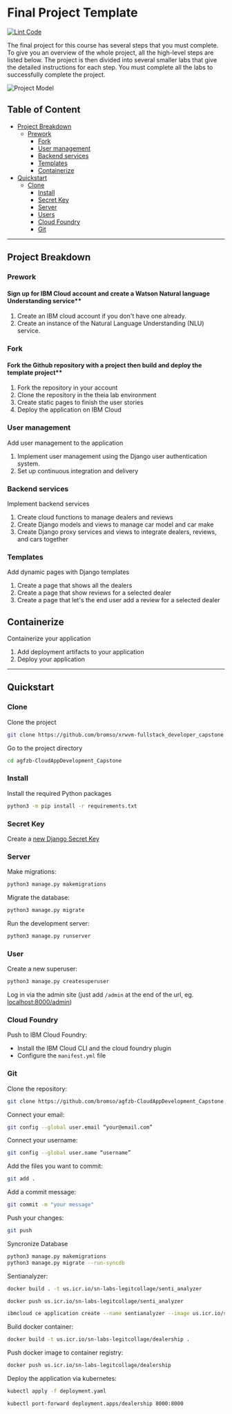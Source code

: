 # Final Project Template

[![Lint Code](https://github.com/bromso/agfzb-CloudAppDevelopment_Capstone/actions/workflows/linter.yml/badge.svg)](https://github.com/bromso/agfzb-CloudAppDevelopment_Capstone/actions/workflows/linter.yml)

The final project for this course has several steps that you must complete.
To give you an overview of the whole project, all the high-level steps are listed below.
The project is then divided into several smaller labs that give the detailed instructions for each step.
You must complete all the labs to successfully complete the project.

![Project Model](capstone-project-model.png)

## Table of Content

- [Project Breakdown](#project-breakdown)
  - [Prework](#prework)
    - [Fork](#fork)
    - [User management](#user-management)
    - [Backend services](#backend-services)
    - [Templates](#templates)
    - [Containerize](#containerize)
- [Quickstart](#quickstart)
  - [Clone](#clone)
    - [Install](#install)
    - [Secret Key](#secret-key)
    - [Server](#server)
    - [Users](#users)
    - [Cloud Foundry](#cloud-foundry)
    - [Git](#git)

---

## Project Breakdown

### Prework

#### Sign up for IBM Cloud account and create a Watson Natural language Understanding service**

1. Create an IBM cloud account if you don't have one already.
2. Create an instance of the Natural Language Understanding (NLU) service.

### Fork

#### Fork the Github repository with a project then build and deploy the template project**

1. Fork the repository in your account
2. Clone the repository in the theia lab environment
3. Create static pages to finish the user stories
4. Deploy the application on IBM Cloud

### User management

Add user management to the application

1. Implement user management using the Django user authentication system.
2. Set up continuous integration and delivery

### Backend services

Implement backend services

1. Create cloud functions to manage dealers and reviews
2. Create Django models and views to manage car model and car make
3. Create Django proxy services and views to integrate dealers, reviews, and cars together

### Templates

Add dynamic pages with Django templates

1. Create a page that shows all the dealers
2. Create a page that show reviews for a selected dealer
3. Create a page that let's the end user add a review for a selected dealer

## Containerize

Containerize your application

1. Add deployment artifacts to your application
2. Deploy your application

---

## Quickstart

### Clone

Clone the project

```sh
git clone https://github.com/bromso/xrwvm-fullstack_developer_capstone.git
```

Go to the project directory

```sh
cd agfzb-CloudAppDevelopment_Capstone
```

### Install

Install the required Python packages

```sh
python3 -m pip install -r requirements.txt
```

### Secret Key

Create a [new Django Secret Key](https://humberto.io/blog/tldr-generate-django-secret-key/)

### Server

Make migrations:

```sh
python3 manage.py makemigrations
```

Migrate the database:

```sh
python3 manage.py migrate
```

Run the development server:

```sh
python3 manage.py runserver
```

### User

Create a new superuser:

```sh
python3 manage.py createsuperuser
```

Log in via the admin site (just add `/admin` at the end of the url, eg. [localhost:8000/admin](localhost:8000/admin))

### Cloud Foundry

Push to IBM Cloud Foundry:

- Install the IBM Cloud CLI and the cloud foundry plugin
- Configure the `manifest.yml` file

### Git

Clone the repository:

```sh
git clone https://github.com/bromso/agfzb-CloudAppDevelopment_Capstone.git
```

Connect your email:

```sh
git config --global user.email “your@email.com”
```

Connect your username:

```sh
git config --global user.name “username”
```

Add the files you want to commit:

```sh
git add .
```

Add a commit message:

```sh
git commit -m "your message"
```

Push your changes:

```sh
git push
```

Syncronize Database

```sh
python3 manage.py makemigrations
python3 manage.py migrate --run-syncdb
```

Sentianalyzer:

```sh
docker build . -t us.icr.io/sn-labs-legitcollage/senti_analyzer
```

```sh
docker push us.icr.io/sn-labs-legitcollage/senti_analyzer
```

```sh
ibmcloud ce application create --name sentianalyzer --image us.icr.io/sn-labs-legitcollage/senti_analyzer --registry-secret icr-secret --port 5000
```

Build docker container:

```sh
docker build -t us.icr.io/sn-labs-legitcollage/dealership .
```

Push docker image to container registry:

```sh
docker push us.icr.io/sn-labs-legitcollage/dealership
```

Deploy the application via kubernetes:

```sh
kubectl apply -f deployment.yaml
```

```sh
kubectl port-forward deployment.apps/dealership 8000:8000
```